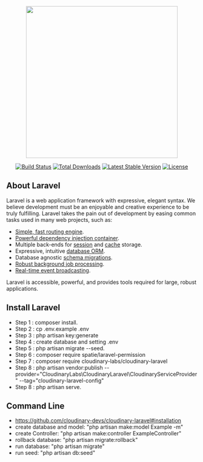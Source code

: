 <p align="center"><a href="https://laravel.com" target="_blank"><img src="https://raw.githubusercontent.com/laravel/art/master/logo-lockup/5%20SVG/2%20CMYK/1%20Full%20Color/laravel-logolockup-cmyk-red.svg" width="400"></a></p>

<p align="center">
<a href="https://travis-ci.org/laravel/framework"><img src="https://travis-ci.org/laravel/framework.svg" alt="Build Status"></a>
<a href="https://packagist.org/packages/laravel/framework"><img src="https://img.shields.io/packagist/dt/laravel/framework" alt="Total Downloads"></a>
<a href="https://packagist.org/packages/laravel/framework"><img src="https://img.shields.io/packagist/v/laravel/framework" alt="Latest Stable Version"></a>
<a href="https://packagist.org/packages/laravel/framework"><img src="https://img.shields.io/packagist/l/laravel/framework" alt="License"></a>
</p>

## About Laravel

Laravel is a web application framework with expressive, elegant syntax. We believe development must be an enjoyable and creative experience to be truly fulfilling. Laravel takes the pain out of development by easing common tasks used in many web projects, such as:

-   [Simple, fast routing engine](https://laravel.com/docs/routing).
-   [Powerful dependency injection container](https://laravel.com/docs/container).
-   Multiple back-ends for [session](https://laravel.com/docs/session) and [cache](https://laravel.com/docs/cache) storage.
-   Expressive, intuitive [database ORM](https://laravel.com/docs/eloquent).
-   Database agnostic [schema migrations](https://laravel.com/docs/migrations).
-   [Robust background job processing](https://laravel.com/docs/queues).
-   [Real-time event broadcasting](https://laravel.com/docs/broadcasting).

Laravel is accessible, powerful, and provides tools required for large, robust applications.

## Install Laravel

-   Step 1 : composer install.
-   Step 2 : cp .env.example .env
-   Step 3 : php artisan key:generate
-   Step 4 : create database and setting .env
-   Step 5 : php artisan migrate --seed.
-   Step 6 : composer require spatie/laravel-permission
-   Step 7 : composer require cloudinary-labs/cloudinary-laravel
-   Step 8 : php artisan vendor:publish --provider="CloudinaryLabs\CloudinaryLaravel\CloudinaryServiceProvider" --tag="cloudinary-laravel-config"
-   Step 8 : php artisan serve.

## Command Line

-   https://github.com/cloudinary-devs/cloudinary-laravel#installation
-   create database and model: "php artisan make:model Example -m"
-   create Controller: "php artisan make:controller ExampleController"
-   rollback database: "php artisan migrate:rollback"
-   run database: "php artisan migrate"
-   run seed: "php artisan db:seed"
